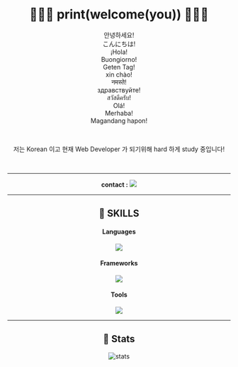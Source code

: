 <div align="center">

# 👋👋👋  print(welcome(you))  👋👋👋
  
안녕하세요!  
こんにちは!  
¡Hola!  
Buongiorno!  
Geten Tag!  
xin chào!  
नमस्ते!  
здравствуйте!  
สวัสดีครับ!  
Olá!  
Merhaba!  
Magandang hapon!  

  
  
  
  
  
<br/>
  


  
저는 Korean 이고 현재 Web Developer 가 되기위해 hard 하게 study 중입니다!  




<br/>
<hr/>

**contact :** <img src="https://img.shields.io/badge/chchih99@gmail.com-EA4335?style=for-the-badge&logo=Gmail&logoColor=white" />


<hr/>


## 🔎 SKILLS

#### Languages
<img src="https://img.shields.io/badge/JavaScript-F7DF1E?style=for-the-badge&logo=javascript&logoColor=20232A" />


#### Frameworks
<img src="https://img.shields.io/badge/React_Native-61DAFB?style=for-the-badge&logo=react&logoColor=20232A" />

#### Tools
<img src="https://img.shields.io/badge/git-F05032?style=for-the-badge&logo=git&logoColor=white">

<hr/>

## 👷 Stats

![stats](https://github-readme-stats-git-masterrstaa-rickstaa.vercel.app/api?username=watchiswatch&&show_icons=true&theme=dark)

</div>

























<!--

<img src="{BadgeURLHere}" />

[![watchiswatch's github stats](https://github-readme-stats.vercel.app/api/top-langs/?username=watchiswatch&show_icons=true&hide_border=true&title_color=004386&icon_color=004386&layout=compact)](https://github.com/watchiswatch)
-->
